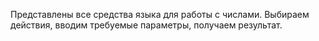 Представлены все средства языка для работы с числами. Выбираем действия, вводим требуемые параметры, получаем результат.
